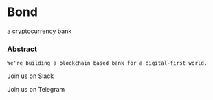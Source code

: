 # Bond
a cryptocurrency bank



### Abstract
```
We're building a blockchain based bank for a digital-first world. 

```

Join us on Slack

Join us on Telegram
